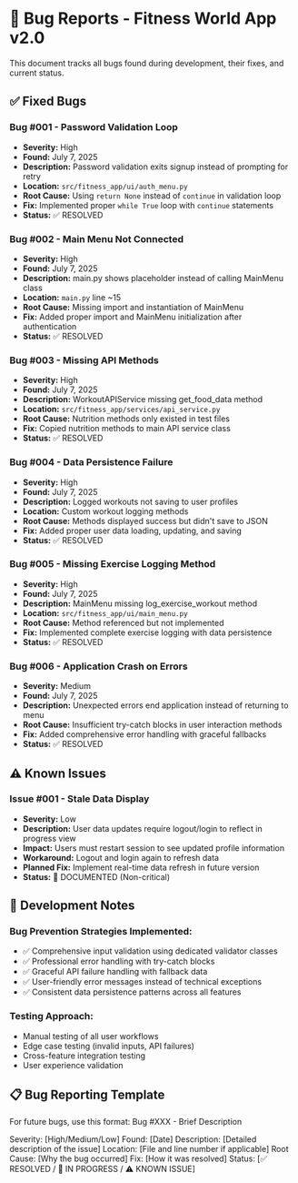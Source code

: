 # 🐛 Bug Reports - Fitness World App v2.0

This document tracks all bugs found during development, their fixes, and current status.

## ✅ Fixed Bugs

### Bug #001 - Password Validation Loop
- **Severity:** High
- **Found:** July 7, 2025
- **Description:** Password validation exits signup instead of prompting for retry
- **Location:** `src/fitness_app/ui/auth_menu.py` 
- **Root Cause:** Using `return None` instead of `continue` in validation loop
- **Fix:** Implemented proper `while True` loop with `continue` statements
- **Status:** ✅ RESOLVED

### Bug #002 - Main Menu Not Connected
- **Severity:** High  
- **Found:** July 7, 2025
- **Description:** main.py shows placeholder instead of calling MainMenu class
- **Location:** `main.py` line ~15
- **Root Cause:** Missing import and instantiation of MainMenu
- **Fix:** Added proper import and MainMenu initialization after authentication
- **Status:** ✅ RESOLVED

### Bug #003 - Missing API Methods
- **Severity:** High
- **Found:** July 7, 2025
- **Description:** WorkoutAPIService missing get_food_data method
- **Location:** `src/fitness_app/services/api_service.py`
- **Root Cause:** Nutrition methods only existed in test files
- **Fix:** Copied nutrition methods to main API service class
- **Status:** ✅ RESOLVED

### Bug #004 - Data Persistence Failure
- **Severity:** High
- **Found:** July 7, 2025
- **Description:** Logged workouts not saving to user profiles
- **Location:** Custom workout logging methods
- **Root Cause:** Methods displayed success but didn't save to JSON
- **Fix:** Added proper user data loading, updating, and saving
- **Status:** ✅ RESOLVED

### Bug #005 - Missing Exercise Logging Method
- **Severity:** High
- **Found:** July 7, 2025
- **Description:** MainMenu missing log_exercise_workout method
- **Location:** `src/fitness_app/ui/main_menu.py`
- **Root Cause:** Method referenced but not implemented
- **Fix:** Implemented complete exercise logging with data persistence
- **Status:** ✅ RESOLVED

### Bug #006 - Application Crash on Errors
- **Severity:** Medium
- **Found:** July 7, 2025
- **Description:** Unexpected errors end application instead of returning to menu
- **Root Cause:** Insufficient try-catch blocks in user interaction methods
- **Fix:** Added comprehensive error handling with graceful fallbacks
- **Status:** ✅ RESOLVED

## ⚠️ Known Issues

### Issue #001 - Stale Data Display
- **Severity:** Low
- **Description:** User data updates require logout/login to reflect in progress view
- **Impact:** Users must restart session to see updated profile information
- **Workaround:** Logout and login again to refresh data
- **Planned Fix:** Implement real-time data refresh in future version
- **Status:** 🔄 DOCUMENTED (Non-critical)

## 🔧 Development Notes

### Bug Prevention Strategies Implemented:
- ✅ Comprehensive input validation using dedicated validator classes
- ✅ Professional error handling with try-catch blocks
- ✅ Graceful API failure handling with fallback data
- ✅ User-friendly error messages instead of technical exceptions
- ✅ Consistent data persistence patterns across all features

### Testing Approach:
- Manual testing of all user workflows
- Edge case testing (invalid inputs, API failures)
- Cross-feature integration testing
- User experience validation

## 📋 Bug Reporting Template

For future bugs, use this format:
Bug #XXX - Brief Description

Severity: [High/Medium/Low]
Found: [Date]
Description: [Detailed description of the issue]
Location: [File and line number if applicable]
Root Cause: [Why the bug occurred]
Fix: [How it was resolved]
Status: [✅ RESOLVED / 🔄 IN PROGRESS / ⚠️ KNOWN ISSUE]
